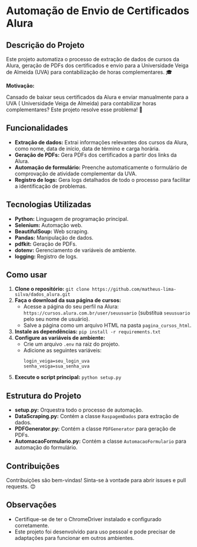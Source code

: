 # Automação de Envio de Certificados Alura

## Descrição do Projeto

Este projeto automatiza o processo de extração de dados de cursos da Alura, geração de PDFs dos certificados e envio para a Universidade Veiga de Almeida (UVA) para contabilização de horas complementares. 🎓

**Motivação:**

Cansado de baixar seus certificados da Alura e enviar manualmente para a UVA ( Universidade Veiga de Almeida) para contabilizar horas complementares? Este projeto resolve esse problema! 🚀

## Funcionalidades

* **Extração de dados:** Extrai informações relevantes dos cursos da Alura, como nome, data de início, data de término e carga horária.
* **Geração de PDFs:** Gera PDFs dos certificados a partir dos links da Alura.
* **Automação de formulário:** Preenche automaticamente o formulário de comprovação de atividade complementar da UVA.
* **Registro de logs:** Gera logs detalhados de todo o processo para facilitar a identificação de problemas.

## Tecnologias Utilizadas

* **Python:** Linguagem de programação principal.
* **Selenium:** Automação web.
* **BeautifulSoup:** Web scraping.
* **Pandas:** Manipulação de dados.
* **pdfkit:** Geração de PDFs.
* **dotenv:** Gerenciamento de variáveis de ambiente.
* **logging:** Registro de logs.

## Como usar

1. **Clone o repositório:** `git clone https://github.com/matheus-lima-silva/dados_alura.git`
2. **Faça o download da sua página de cursos:**
    * Acesse a página do seu perfil na Alura: `https://cursos.alura.com.br/user/seuusuario` (substitua `seuusuario` pelo seu nome de usuário).
    * Salve a página como um arquivo HTML na pasta `pagina_cursos_html`.
3. **Instale as dependências:** `pip install -r requirements.txt`
4. **Configure as variáveis de ambiente:**
    * Crie um arquivo `.env` na raiz do projeto.
    * Adicione as seguintes variáveis:
        ```
        login_veiga=seu_login_uva
        senha_veiga=sua_senha_uva
        ```
5. **Execute o script principal:** `python setup.py`

## Estrutura do Projeto

* **setup.py:** Orquestra todo o processo de automação.
* **DataScraping.py:** Contém a classe `RaspagemDados` para extração de dados.
* **PDFGenerator.py:** Contém a classe `PDFGenerator` para geração de PDFs.
* **AutomacaoFormulario.py:** Contém a classe `AutomacaoFormulario` para automação do formulário.

## Contribuições

Contribuições são bem-vindas! Sinta-se à vontade para abrir issues e pull requests. 😊

## Observações

* Certifique-se de ter o ChromeDriver instalado e configurado corretamente.
* Este projeto foi desenvolvido para uso pessoal e pode precisar de adaptações para funcionar em outros ambientes.